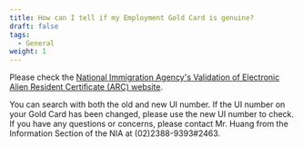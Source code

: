 ```yaml
---
title: How can I tell if my Employment Gold Card is genuine?
draft: false
tags:
  - General
weight: 1
---
```

Please check the [National Immigration Agency's Validation of Electronic Alien Resident Certificate (ARC) website](https://icinfo.immigration.gov.tw/NIL_WEB/NFCData_EN.aspx " to National Immigration Agency's Validation of Electronic Alien Resident Certificate (ARC) website").

You can search with both the old and new UI number. If the UI number on your Gold Card has been changed, please use the new UI number to check.
If you have any questions or concerns, please contact Mr. Huang from the Information Section of the NIA at (02)2388-9393#2463.